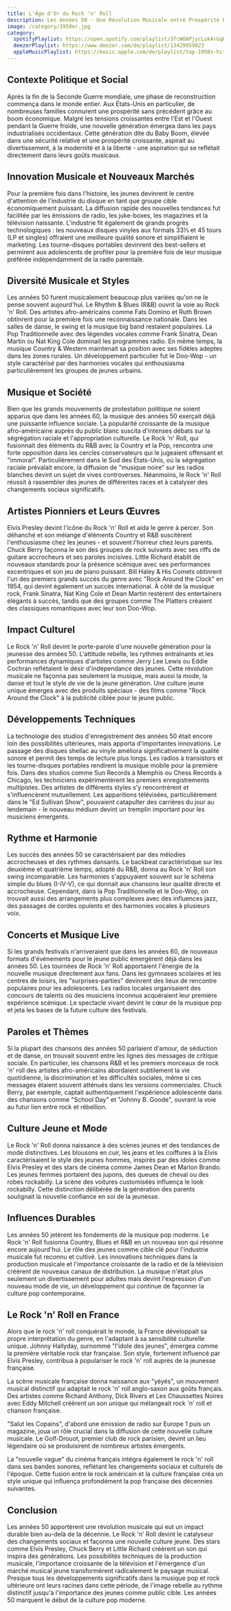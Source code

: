 ```yaml
---
title: L'Âge d'Or du Rock 'n' Roll
description: Les Années 50 - Une Révolution Musicale entre Prospérité Économique et Changement Social
image: /category/1950er.jpg
category:
  spotifyPlaylist: https://open.spotify.com/playlist/3TcWOAPjycLukArGqHNWhJ
  deezerPlaylist: https://www.deezer.com/de/playlist/13429959023
  appleMusicPlaylist: https://music.apple.com/de/playlist/top-1950s-hits/pl.u-aZb0ky0F1xpM8zM
---
```


## Contexte Politique et Social

Après la fin de la Seconde Guerre mondiale, une phase de reconstruction commença dans le monde entier. Aux États-Unis en particulier, de nombreuses familles connurent une prospérité sans précédent grâce au boom économique. Malgré les tensions croissantes entre l'Est et l'Ouest pendant la Guerre froide, une nouvelle génération émergea dans les pays industrialisés occidentaux. Cette génération dite du Baby Boom, élevée dans une sécurité relative et une prospérité croissante, aspirait au divertissement, à la modernité et à la liberté - une aspiration qui se reflétait directement dans leurs goûts musicaux.

## Innovation Musicale et Nouveaux Marchés

Pour la première fois dans l'histoire, les jeunes devinrent le centre d'attention de l'industrie du disque en tant que groupe cible économiquement puissant. La diffusion rapide des nouvelles tendances fut facilitée par les émissions de radio, les juke-boxes, les magazines et la télévision naissante. L'industrie fit également de grands progrès technologiques : les nouveaux disques vinyles aux formats 33⅓ et 45 tours (LP et singles) offraient une meilleure qualité sonore et simplifiaient le marketing. Les tourne-disques portables devinrent des best-sellers et permirent aux adolescents de profiter pour la première fois de leur musique préférée indépendamment de la radio parentale.

## Diversité Musicale et Styles

Les années 50 furent musicalement beaucoup plus variées qu'on ne le pense souvent aujourd'hui. Le Rhythm & Blues (R&B) ouvrit la voie au Rock 'n' Roll. Des artistes afro-américains comme Fats Domino et Ruth Brown obtinrent pour la première fois une reconnaissance nationale. Dans les salles de danse, le swing et la musique big band restaient populaires. La Pop Traditionnelle avec des légendes vocales comme Frank Sinatra, Dean Martin ou Nat King Cole dominait les programmes radio. En même temps, la musique Country & Western maintenait sa position avec ses fidèles adeptes dans les zones rurales. Un développement particulier fut le Doo-Wop - un style caractérisé par des harmonies vocales qui enthousiasma particulièrement les groupes de jeunes urbains.

## Musique et Société

Bien que les grands mouvements de protestation politique ne soient apparus que dans les années 60, la musique des années 50 exerçait déjà une puissante influence sociale. La popularité croissante de la musique afro-américaine auprès du public blanc suscita d'intenses débats sur la ségrégation raciale et l'appropriation culturelle. Le Rock 'n' Roll, qui fusionnait des éléments du R&B avec la Country et la Pop, rencontra une forte opposition dans les cercles conservateurs qui le jugeaient offensant et "immoral". Particulièrement dans le Sud des États-Unis, où la ségrégation raciale prévalait encore, la diffusion de "musique noire" sur les radios blanches devint un sujet de vives controverses. Néanmoins, le Rock 'n' Roll réussit à rassembler des jeunes de différentes races et à catalyser des changements sociaux significatifs.

## Artistes Pionniers et Leurs Œuvres

Elvis Presley devint l'icône du Rock 'n' Roll et aida le genre à percer. Son déhanché et son mélange d'éléments Country et R&B suscitèrent l'enthousiasme chez les jeunes - et souvent l'horreur chez leurs parents. Chuck Berry façonna le son des groupes de rock suivants avec ses riffs de guitare accrocheurs et ses paroles incisives. Little Richard établit de nouveaux standards pour la présence scénique avec ses performances excentriques et son jeu de piano puissant. Bill Haley & His Comets obtinrent l'un des premiers grands succès du genre avec "Rock Around the Clock" en 1954, qui devint également un succès international. À côté de la musique rock, Frank Sinatra, Nat King Cole et Dean Martin restèrent des entertainers élégants à succès, tandis que des groupes comme The Platters créaient des classiques romantiques avec leur son Doo-Wop.

## Impact Culturel

Le Rock 'n' Roll devint le porte-parole d'une nouvelle génération pour la jeunesse des années 50. L'attitude rebelle, les rythmes entraînants et les performances dynamiques d'artistes comme Jerry Lee Lewis ou Eddie Cochran reflétaient le désir d'indépendance des jeunes. Cette révolution musicale ne façonna pas seulement la musique, mais aussi la mode, la danse et tout le style de vie de la jeune génération. Une culture jeune unique émergea avec des produits spéciaux - des films comme "Rock Around the Clock" à la publicité ciblée pour le jeune public.

## Développements Techniques

La technologie des studios d'enregistrement des années 50 était encore loin des possibilités ultérieures, mais apporta d'importantes innovations. Le passage des disques shellac au vinyle améliora significativement la qualité sonore et permit des temps de lecture plus longs. Les radios à transistors et les tourne-disques portables rendirent la musique mobile pour la première fois. Dans des studios comme Sun Records à Memphis ou Chess Records à Chicago, les techniciens expérimentèrent les premiers enregistrements multipistes. Des artistes de différents styles s'y rencontrèrent et s'influencèrent mutuellement. Les apparitions télévisées, particulièrement dans le "Ed Sullivan Show", pouvaient catapulter des carrières du jour au lendemain - le nouveau médium devint un tremplin important pour les musiciens émergents.

## Rythme et Harmonie

Les succès des années 50 se caractérisaient par des mélodies accrocheuses et des rythmes dansants. Le backbeat caractéristique sur les deuxième et quatrième temps, adopté du R&B, donna au Rock 'n' Roll son swing incomparable. Les harmonies s'appuyaient souvent sur le schéma simple du blues (I-IV-V), ce qui donnait aux chansons leur qualité directe et accrocheuse. Cependant, dans la Pop Traditionnelle et le Doo-Wop, on trouvait aussi des arrangements plus complexes avec des influences jazz, des passages de cordes opulents et des harmonies vocales à plusieurs voix.

## Concerts et Musique Live

Si les grands festivals n'arriveraient que dans les années 60, de nouveaux formats d'événements pour le jeune public émergèrent déjà dans les années 50. Les tournées de Rock 'n' Roll apportaient l'énergie de la nouvelle musique directement aux fans. Dans les gymnases scolaires et les centres de loisirs, les "surprises-parties" devinrent des lieux de rencontre populaires pour les adolescents. Les radios locales organisaient des concours de talents où des musiciens inconnus acquéraient leur première expérience scénique. Le spectacle vivant devint le cœur de la musique pop et jeta les bases de la future culture des festivals.

## Paroles et Thèmes

Si la plupart des chansons des années 50 parlaient d'amour, de séduction et de danse, on trouvait souvent entre les lignes des messages de critique sociale. En particulier, les chansons R&B et les premiers morceaux de rock 'n' roll des artistes afro-américains abordaient subtilement la vie quotidienne, la discrimination et les difficultés sociales, même si ces messages étaient souvent atténués dans les versions commerciales. Chuck Berry, par exemple, captait authentiquement l'expérience adolescente dans des chansons comme "School Day" et "Johnny B. Goode", ouvrant la voie au futur lien entre rock et rébellion.

## Culture Jeune et Mode

Le Rock 'n' Roll donna naissance à des scènes jeunes et des tendances de mode distinctives. Les blousons en cuir, les jeans et les coiffures à la Elvis caractérisaient le style des jeunes hommes, inspirés par des idoles comme Elvis Presley et des stars de cinéma comme James Dean et Marlon Brando. Les jeunes femmes portaient des jupons, des queues de cheval ou des robes rockabilly. La scène des voitures customisées influença le look rockabilly. Cette distinction délibérée de la génération des parents soulignait la nouvelle confiance en soi de la jeunesse.

## Influences Durables

Les années 50 jetèrent les fondements de la musique pop moderne. Le Rock 'n' Roll fusionna Country, Blues et R&B en un nouveau son qui résonne encore aujourd'hui. Le rôle des jeunes comme cible clé pour l'industrie musicale fut reconnu et cultivé. Les innovations techniques dans la production musicale et l'importance croissante de la radio et de la télévision créèrent de nouveaux canaux de distribution. La musique n'était plus seulement un divertissement pour adultes mais devint l'expression d'un nouveau mode de vie, un développement qui continue de façonner la culture pop contemporaine.

## Le Rock 'n' Roll en France

Alors que le rock 'n' roll conquérait le monde, la France développait sa propre interprétation du genre, en l'adaptant à sa sensibilité culturelle unique. Johnny Hallyday, surnommé "l'idole des jeunes", émergea comme la première véritable rock star française. Son style, fortement influencé par Elvis Presley, contribua à populariser le rock 'n' roll auprès de la jeunesse française.

La scène musicale française donna naissance aux "yéyés", un mouvement musical distinctif qui adaptait le rock 'n' roll anglo-saxon aux goûts français. Des artistes comme Richard Anthony, Dick Rivers et Les Chaussettes Noires avec Eddy Mitchell créèrent un son unique qui mélangeait rock 'n' roll et chanson française.

"Salut les Copains", d'abord une émission de radio sur Europe 1 puis un magazine, joua un rôle crucial dans la diffusion de cette nouvelle culture musicale. Le Golf-Drouot, premier club de rock parisien, devint un lieu légendaire où se produisirent de nombreux artistes émergents.

La "nouvelle vague" du cinéma français intégra également le rock 'n' roll dans ses bandes sonores, reflétant les changements sociaux et culturels de l'époque. Cette fusion entre le rock américain et la culture française créa un style unique qui influença profondément la pop française des décennies suivantes.

## Conclusion

Les années 50 apportèrent une révolution musicale qui eut un impact durable bien au-delà de la décennie. Le Rock 'n' Roll devint le catalyseur des changements sociaux et façonna une nouvelle culture jeune. Des stars comme Elvis Presley, Chuck Berry et Little Richard créèrent un son qui inspira des générations. Les possibilités techniques de la production musicale, l'importance croissante de la télévision et l'émergence d'un marché musical jeune transformèrent radicalement le paysage musical. Presque tous les développements significatifs dans la musique pop et rock ultérieure ont leurs racines dans cette période, de l'image rebelle au rythme distinctif jusqu'à l'importance des jeunes comme public cible. Les années 50 marquent le début de la culture pop moderne.